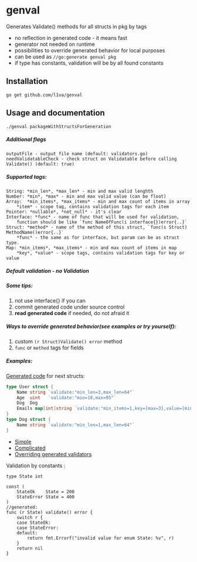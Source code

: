 # genval
Generates Validate() methods for all structs in pkg by tags
- no reflection in generated code - it means fast  
- generator not needed on runtime
- possibilities to override generated behavior for local purposes
- can be used as `//go:generate genval pkg` 
- if type has constants, validation will be by all found constants 

Installation
------------
    go get github.com/l1va/genval

Usage and documentation
------
    ./genval packageWithStructsForGeneration
##### Additional flags
    outputFile - output file name (default: validators.go)
    needValidatableCheck - check struct on Validatable before calling Validate() (default: true)

##### Supported tags:
    String: *min_len*, *max_len* - min and max valid lenghth 
    Number: *min*, *max* - min and max valid value (can be float)
    Array:  *min_items*, *max_items* - min and max count of items in array
        *item* - scope tag, contains validation tags for each item
    Pointer: *nullable*, *not_null* - it's clear
    Interface: *func* - name of func that will be used for validation,
        function should be like `func NameOfFunc(i interface{})error{..}` 
    Struct: *method* - name of the method of this struct, `func(s Struct) MethodName()error{..}`
        *func* - the same as for interface, but param can be as struct type.
    Map: *min_items*, *max_items* - min and max count of items in map
        *key*, *value* - scope tags, contains validation tags for key or value 

##### Default validation - no Validation    

##### Some tips:
1. not use interface{} if you can
2. commit generated code under source control
3. **read generated code** if needed, do not afraid it

##### Ways to override generated behavior(see examples or try yourself): 
1. custom `(r Struct)Validate() error` method
2. `func` or `method` tags for fields

##### Examples:
[Generated code](https://github.com/l1va/genval/blob/master/examples/simple/validators.go) for next structs:
```go
type User struct {
    Name string `validate:"min_len=3,max_len=64"`
    Age  uint   `validate:"min=18,max=95"`
    Dog  Dog
    Emails map[int]string `validate:"min_items=1,key=[max=3],value=[min_len=5]"`
}
type Dog struct {
    Name string `validate:"min_len=1,max_len=64"`
}
```

- [Simple](https://github.com/l1va/genval/tree/master/examples/simple)
- [Complicated](https://github.com/l1va/genval/tree/master/examples/complicated)
- [Overriding generated validators](https://github.com/l1va/genval/tree/master/examples/overriding)

Validation by constants :
```
type State int

const (
    StateOk    State = 200
    StateError State = 400
)
//generated:
func (r State) validate() error {
    switch r {
    case StateOk:
    case StateError:
    default:
        return fmt.Errorf("invalid value for enum State: %v", r)
    }
    return nil
}
```